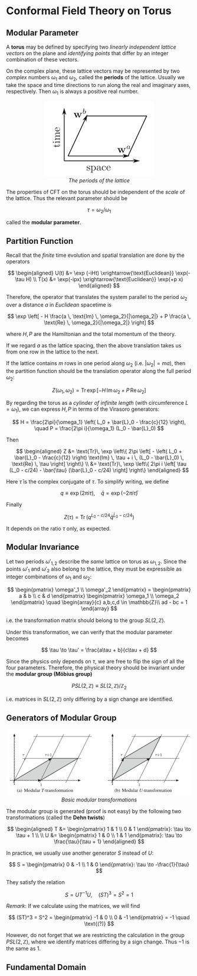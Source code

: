 # Conformal Field Theory on Torus

## Modular Parameter

A **torus** may be defined by specifying two *linearly independent lattice vectors* on the plane and *identifying points* that differ by an integer combination of these vectors. 

On the complex plane, these lattice vectors may be represented by two *complex* numbers $\omega_1$ and $\omega_2$, called the **periods** of the lattice. Usually we take the space and time directions to run along the real and imaginary axes, respectively. Then $\omega_1$ is always a positive real number.

<center>

![modular_parameter](modular_param.png)   
*The periods of the lattice*

</center>

The properties of CFT on the torus should be independent of the *scale* of the lattice. Thus the relevant parameter should be 

$$
\tau = \omega_2 / \omega_1
$$

called the **modular parameter**. 

## Partition Function

Recall that the *finite* time evolution and spatial translation are done by the operators

$$
\begin{aligned}
    U(t) &= \exp (-iHt) 
    \xrightarrow{\text{Euclidean}} 
    \exp(-\tau H)
    \\
    T(x) &= \exp(-ipx)
    \xrightarrow{\text{Euclidean}} 
    \exp(+p x)
\end{aligned}
$$

Therefore, the operator that translates the system parallel to the period $\omega_2$ over a distance $a$ in *Euclidean* spacetime is

$$
\exp \left[
    - H \frac{a \, \text{Im} \, \omega_2}{|\omega_2|}
    + P \frac{a \, \text{Re} \, \omega_2}{|\omega_2|}
\right]
$$

where $H, P$ are the Hamiltonian and the total momentum of the theory.

If we regard $a$ as the lattice spacing, then the above translation takes us from one row in the lattice to the next. 

If the lattice contains $m$ rows in one period along $\omega_2$ (i.e. $|\omega_2| = m a$), then the partition function should be the translation operator along the full period $\omega_2$:

$$
Z(\omega_1, \omega_2) = \text{Tr} \, 
\exp \left[
    - H \, \text{Im} \, \omega_2
    + P \, \text{Re} \, \omega_2
\right]
$$

By regarding the torus as a *cylinder of infinite length* (with circumference $L = \omega_1$), we can express $H, P$ in terms of the Virasoro generators:

$$
H = \frac{2\pi}{\omega_1} \left( L_0 + \bar{L}_0 - \frac{c}{12} \right), 
\quad
P = \frac{2\pi i}{\omega_1} (L_0 - \bar{L}_0)
$$

Then

$$
\begin{aligned}
    Z &= \text{Tr}\, \exp 
    \left\{ 2\pi \left[
        - \left( L_0 + \bar{L}_0 - \frac{c}{12} \right) \text{Im} \, \tau
        + i \, (L_0 - \bar{L}_0) \, \text{Re} \, \tau
    \right] \right\}
    \\
    &= \text{Tr}\, \exp 
    \left\{ 2\pi i \left[
        \tau (L_0 - c/24)
        - \bar{\tau} (\bar{L}_0 - c/24)
    \right] \right\}
\end{aligned}
$$

Here $\bar{\tau}$ is the complex conjugate of $\tau$. To simplify writing, we define

$$
q \equiv \exp(2\pi i \tau), \quad
\bar{q} = \exp(-2 \pi i \bar{\tau})
$$

Finally

$$
Z(\tau) = \text{Tr} \, ( 
    q^{L_0 - c/24}  \bar{q}^{\bar{L}_0 - c/24}
)
$$

It depends on the ratio $\tau$ only, as expected. 

## Modular Invariance

Let two periods $\omega'_{1,2}$ describe the *same* lattice on torus as $\omega_{1,2}$. Since the points $\omega'_1$ and $\omega'_2$ also belong to the lattice, they must be expressible as integer combinations of $\omega_1$ and $\omega_2$:

$$
\begin{pmatrix}
    \omega'_1 \\ \omega'_2
\end{pmatrix}
= \begin{pmatrix}
    a & b \\
    c & d
\end{pmatrix}
\begin{pmatrix}
    \omega_1 \\ \omega_2
\end{pmatrix} \quad
\begin{array}{c}
    a,b,c,d \in \mathbb{Z}\\
    ad - bc = 1
\end{array}
$$

i.e. the transformation matrix should belong to the group $SL(2,\mathbb{Z})$.

Under this transformation, we can verify that the modular parameter becomes

$$
\tau \to \tau' = \frac{a\tau + b}{c\tau + d}
$$

Since the physics only depends on $\tau$, we are free to flip the sign of all the four parameters. Therefore, the physical theory should be invariant under the **modular group (Möbius group)**

$$
PSL(2,\mathbb{Z}) \equiv SL(2,\mathbb{Z}) / \mathbb{Z}_2
$$

i.e. matrices in $SL(2,\mathbb{Z})$ only differing by a sign change are identified. 

## Generators of Modular Group

<center>

![modular_transformation](Fig-10_1.png)   
*Basic modular transformations*

</center>

The modular group is generated (proof is not easy) by the following two transformations (called the **Dehn twists**)

$$
\begin{aligned}
    T &= \begin{pmatrix}
        1 & 1 \\
        0 & 1
    \end{pmatrix}: 
    \tau \to \tau + 1
    \\ \\
    U &= \begin{pmatrix}
        1 & 0 \\
        1 & 1
    \end{pmatrix}: 
    \tau \to \frac{\tau}{\tau + 1}
\end{aligned}
$$

In practice, we usually use another generator $S$ instead of $U$:

$$
S = \begin{pmatrix}
    0 & -1 \\
    1 & 0
\end{pmatrix}: \tau \to -\frac{1}{\tau}
$$

They satisfy the relation

$$
S = U T^{-1} U, \quad (ST)^3 = S^2 = 1
$$

*Remark*: If we calculate using the matrices, we will find

$$
(ST)^3 = S^2 = \begin{pmatrix}
    -1 & 0 \\
    0 & -1
\end{pmatrix} = -1 \quad \text{(?)}
$$

However, do not forget that we are restricting the calculation in the group $PSL(2,\mathbb{Z})$, where we identify matrices differing by a sign change. Thus $-1$ is the same as $1$. 

## Fundamental Domain